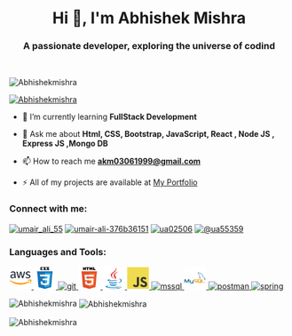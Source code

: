<h1 align="center">Hi 👋, I'm Abhishek Mishra</h1>
<h3 align="center">A passionate developer, exploring the universe of codind</h3>
<img align=“right” width=“400” src"https://media0.giphy.com/media/qgQUggAC3Pfv687qPC/giphy.gif?cid=790b7611db903996a50dc3f5a2925e498c6f26c5b1da3622&rid=giphy.gif&ct=g" />

<p align="left"> <img src="https://komarev.com/ghpvc/?username=umair8574&label=Profile%20views&color=0e75b6&style=flat" alt="Abhishekmishra" /> </p>

<p align="left"> <a href="https://github.com/ryo-ma/github-profile-trophy"><img src="https://github-profile-trophy.vercel.app/?username=Abhishekmishra" alt="Abhishekmishra" /></a> </p>

<!-- <p align="left"> <a href="https://twitter.com/umair_ali_55" target="blank"><img src="https://img.shields.io/twitter/follow/umair_ali_55?logo=twitter&style=for-the-badge" alt="umair_ali_55" /></a> </p> -->

- 🌱 I’m currently learning **FullStack Development**

- 💬 Ask me about **Html, CSS, Bootstrap, JavaScript, React , Node JS , Express JS ,Mongo DB**

- 📫 How to reach me **akm03061999@gmail.com**

- ⚡ All of my projects are available at <a target="_blank" href="https://www.crio.do/learn/portfolio/akm03061999/">My Portfolio</a>

<h3 align="left">Connect with me:</h3>
<p align="left">
<a href="https://twitter.com/umair_ali_55" target="blank"><img align="center" src="https://raw.githubusercontent.com/rahuldkjain/github-profile-readme-generator/master/src/images/icons/Social/twitter.svg" alt="umair_ali_55" height="30" width="40" /></a>
<a href="https://linkedin.com/in/umair-ali-376b36151" target="blank"><img align="center" src="https://raw.githubusercontent.com/rahuldkjain/github-profile-readme-generator/master/src/images/icons/Social/linked-in-alt.svg" alt="umair-ali-376b36151" height="30" width="40" /></a>
<a href="https://www.leetcode.com/ua02506" target="blank"><img align="center" src="https://raw.githubusercontent.com/rahuldkjain/github-profile-readme-generator/master/src/images/icons/Social/leet-code.svg" alt="ua02506" height="30" width="40" /></a>
<a href="https://www.hackerearth.com/@ua55359" target="blank"><img align="center" src="https://raw.githubusercontent.com/rahuldkjain/github-profile-readme-generator/master/src/images/icons/Social/hackerearth.svg" alt="@ua55359" height="30" width="40" /></a>
</p>

<h3 align="left">Languages and Tools:</h3>
<p align="left"> <a href="https://aws.amazon.com" target="_blank" rel="noreferrer"> <img src="https://raw.githubusercontent.com/devicons/devicon/master/icons/amazonwebservices/amazonwebservices-original-wordmark.svg" alt="aws" width="40" height="40"/> </a> <a href="https://www.w3schools.com/css/" target="_blank" rel="noreferrer"> <img src="https://raw.githubusercontent.com/devicons/devicon/master/icons/css3/css3-original-wordmark.svg" alt="css3" width="40" height="40"/> </a> <a href="https://git-scm.com/" target="_blank" rel="noreferrer"> <img src="https://www.vectorlogo.zone/logos/git-scm/git-scm-icon.svg" alt="git" width="40" height="40"/> </a> <a href="https://www.w3.org/html/" target="_blank" rel="noreferrer"> <img src="https://raw.githubusercontent.com/devicons/devicon/master/icons/html5/html5-original-wordmark.svg" alt="html5" width="40" height="40"/> </a> <a href="https://www.java.com" target="_blank" rel="noreferrer"> <img src="https://raw.githubusercontent.com/devicons/devicon/master/icons/java/java-original.svg" alt="java" width="40" height="40"/> </a> <a href="https://developer.mozilla.org/en-US/docs/Web/JavaScript" target="_blank" rel="noreferrer"> <img src="https://raw.githubusercontent.com/devicons/devicon/master/icons/javascript/javascript-original.svg" alt="javascript" width="40" height="40"/> </a> <a href="https://www.microsoft.com/en-us/sql-server" target="_blank" rel="noreferrer"> <img src="https://www.svgrepo.com/show/303229/microsoft-sql-server-logo.svg" alt="mssql" width="40" height="40"/> </a> <a href="https://www.mysql.com/" target="_blank" rel="noreferrer"> <img src="https://raw.githubusercontent.com/devicons/devicon/master/icons/mysql/mysql-original-wordmark.svg" alt="mysql" width="40" height="40"/> </a> <a href="https://postman.com" target="_blank" rel="noreferrer"> <img src="https://www.vectorlogo.zone/logos/getpostman/getpostman-icon.svg" alt="postman" width="40" height="40"/> </a> <a href="https://spring.io/" target="_blank" rel="noreferrer"> <img src="https://www.vectorlogo.zone/logos/springio/springio-icon.svg" alt="spring" width="40" height="40"/> </a> </p>

<p><img align="left" src="https://github-readme-stats.vercel.app/api/top-langs?username=Abhishekmishra&show_icons=true&locale=en&layout=compact" alt="Abhishekmishra" /></p>

<p>&nbsp;<img align="center" src="https://github-readme-stats.vercel.app/api?username=Abhishekmishra&show_icons=true&locale=en" alt="Abhishekmishra" /></p>

<p><img align="center" src="https://github-readme-streak-stats.herokuapp.com/?user=Abhishekmishra&" alt="Abhishekmishra" /></p>
